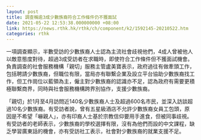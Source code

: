 ```yaml
---
layout: post
title: 調查稱逾3成少數族裔符合工作條件仍不獲面試
date: 2021-05-22 12:53:38.000000000 +08:00
link: https://news.rthk.hk/rthk/ch/component/k2/1592145-20210522.htm
categories: rthk
---
```


一項調查顯示，半數受訪的少數族裔人士認為主流社會歧視他們，4成人曾被他人以敵意態度對待，超過3成受訪者在求職時，即使符合工作條件但不獲面試機會。負責調查的社會服務機構「親切」服務主管盧美寶表示，政府過往有做牽頭工作，包括聘請少數族裔，但職位有限，當局亦有聯繫企業及設立平台協助少數族裔找工作，但工作崗位以藍領為主，僱主對少數族裔的認識亦不足，認為政府有需要更積極聯繫商界，同時與社會服務機構跨界別協作，支援少數族裔。

「親切」於1月至4月訪問近140名少數族裔人士及超過600名市民，並深入訪談超過10名少數族裔。有受訪者說，曾有五星級酒店不允許少數族裔女員工包頭，原因是不希望「嚇親人」，亦有印裔人士基於宗教信仰要用手進食，但被同事歧視。有受訪者的老師表示，少數族裔的學校選擇有限，沒有為他們而設的中文課程，缺乏學習廣東話的機會，亦有受訪社工表示，社會對少數族裔的就業支援不足。
